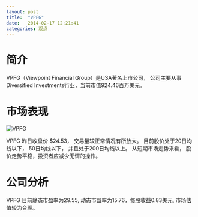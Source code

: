 ```yaml
---
layout: post
title:  "VPFG"
date:   2014-02-17 12:21:41
categories: 观点
---
```


# 简介
VPFG（Viewpoint Financial Group）是USA著名上市公司，
公司主要从事Diversified Investments行业，当前市值924.46百万美元。

# 市场表现

![VPFG](http://finviz.com/chart.ashx?t=VPFG&ty=c&ta=1&p=d&s=l)

VPFG 昨日收盘价 $24.53，
交易量较正常情况有所放大。
目前股价处于20日均线以下，
50日均线以下，
并且处于200日均线以上。
从短期市场走势来看，
股价走势平稳，投资者应减少无谓的操作。

# 公司分析
VPFG 目前静态市盈率为29.55, 动态市盈率为15.76，每股收益0.83美元,
市场估值较为合理。
